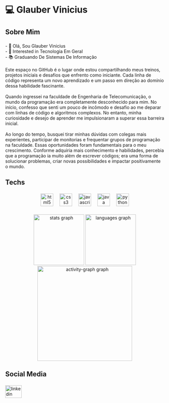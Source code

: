 # 💻 Glauber Vinicius
<h2 align="left">Sobre Mim</h2>

###

<p align="left">- 👋 Olá, Sou Glauber Vinicius<br>- 👀 Interested in Tecnologia Em Geral<br>- 📚 Graduando De Sistemas De Informação<br><br>Este espaço no GitHub é o lugar onde estou compartilhando meus treinos, projetos iniciais e desafios que enfrento como iniciante. Cada linha de código representa um novo aprendizado e um passo em direção ao domínio dessa habilidade fascinante.<br><br>Quando ingressei na faculdade de Engenharia de Telecomunicação, o mundo da programação era completamente desconhecido para mim. No início, confesso que senti um pouco de incômodo e desafio ao me deparar com linhas de código e algoritmos complexos. No entanto, minha curiosidade e desejo de aprender me impulsionaram a superar essa barreira inicial.<br><br>Ao longo do tempo, busquei tirar minhas dúvidas com colegas mais experientes, participar de monitorias e frequentar grupos de programação na faculdade. Essas oportunidades foram fundamentais para o meu crescimento. Conforme adquiria mais conhecimento e habilidades, percebia que a programação ia muito além de escrever códigos; era uma forma de solucionar problemas, criar novas possibilidades e impactar positivamente o mundo.</p>

###

<h2 align="left">Techs</h2>

###

<div align="center">
  <img src="https://skillicons.dev/icons?i=html" height="40" alt="html5 logo"  />
  <img width="12" />
  <img src="https://skillicons.dev/icons?i=css" height="40" alt="css3 logo"  />
  <img width="12" />
  <img src="https://skillicons.dev/icons?i=js" height="40" alt="javascript logo"  />
  <img width="12" />
  <img src="https://skillicons.dev/icons?i=java" height="40" alt="java logo"  />
  <img width="12" />
  <img src="https://skillicons.dev/icons?i=py" height="40" alt="python logo"  />
</div>

###

<div align="center">
  <img src="https://github-readme-stats.vercel.app/api?username=GlauberViniciusCB&hide_title=false&hide_rank=false&show_icons=true&include_all_commits=true&count_private=true&disable_animations=false&theme=merko&locale=pt-br&hide_border=false&order=1" height="160" alt="stats graph"  />
  <img src="https://github-readme-stats.vercel.app/api/top-langs?username=GlauberViniciusCB&locale=pt-br&hide_title=false&layout=compact&card_width=320&langs_count=5&theme=merko&hide_border=false&order=2" height="160" alt="languages graph"  />
  <img src="https://github-readme-activity-graph.vercel.app/graph?username=GlauberViniciusCB&radius=16&theme=merko&area=true&order=5" height="300" alt="activity-graph graph"  />
</div>

###

<h2 align="left">Social Media</h2>

###

<div align="left">
  <a href="https://www.linkedin.com/in/glauber-viniciuscb/" target="_blank">
    <img src="https://raw.githubusercontent.com/maurodesouza/profile-readme-generator/master/src/assets/icons/social/linkedin/default.svg" width="52" height="40" alt="linkedin logo"  />
  </a>
</div>

###
